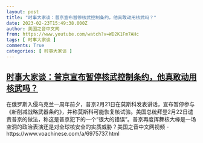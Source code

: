 ```yaml
---
layout: post
title: "时事大家谈：普京宣布暂停核武控制条约，他真敢动用核武吗？"
date: 2023-02-23T15:49:38.000Z
author: 美国之音中文网
from: https://www.youtube.com/watch?v=WD2K1Fm7AHc
tags: [ 时事大家谈 ]
comments: True
categories: [ 时事大家谈 ]
---
```

<!--1677167378000-->
[时事大家谈：普京宣布暂停核武控制条约，他真敢动用核武吗？](https://www.youtube.com/watch?v=WD2K1Fm7AHc)
------

<div>
在俄罗斯入侵乌克兰一周年前夕，普京2月21日在莫斯科发表讲话，宣布暂停参与《新削减战略武器条约》，并称莫斯科可能恢复核试验。美国总统拜登2月22日谴责普京的做法，称这是普京犯下的一个“很大的错误”。普京再度挥舞核大棒是一场空洞的政治表演还是对全球核安全的实质威胁？美国之音中文网视频 - https://www.voachinese.com/a/6975737.html
</div>
